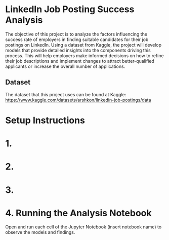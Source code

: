 # LinkedIn Job Posting Success Analysis
The objective of this project is to analyze the factors influencing the success rate of employers in finding suitable candidates for their job postings on LinkedIn. Using a dataset from Kaggle, the project will develop models that provide detailed insights into the components driving this process. This will help employers make informed decisions on how to refine their job descriptions and implement changes to attract better-qualified applicants or increase the overall number of applications.

## Dataset 
The dataset that this project uses can be found at Kaggle: https://www.kaggle.com/datasets/arshkon/linkedin-job-postings/data

# Setup Instructions 

# 1. 

# 2. 

# 3. 

# 4. Running the Analysis Notebook 
Open and run each cell of the Jupyter Notebook (insert notebook name) to observe the models and findings. 
